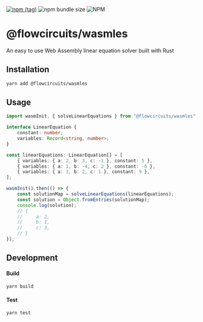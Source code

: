 [![npm (tag)](https://img.shields.io/npm/v/@flowcircuits/wasmles?style=flat&colorA=000000&colorB=000000)](https://www.npmjs.com/package/@flowcircuits/wasmles) ![npm bundle size](https://img.shields.io/bundlephobia/minzip/@flowcircuits/wasmles?style=flat&colorA=000000&colorB=000000) ![NPM](https://img.shields.io/npm/l/@flowcircuits/wasmles?style=flat&colorA=000000&colorB=000000)

# @flowcircuits/wasmles

An easy to use Web Assembly linear equation solver built with Rust

## Installation

```bash
yarn add @flowcircuits/wasmles
```

## Usage

```ts
import wasmInit, { solveLinearEquations } from "@flowcircuits/wasmles";

interface LinearEquation {
    constant: number;
    variables: Record<string, number>;
}

const linearEquations: LinearEquation[] = [
    { variables: { a: 2, b: 3, c: -1 }, constant: 5 },
    { variables: { a: 1, b: -4, c: 2 }, constant: -6 },
    { variables: { a: 3, b: 2, c: 1 }, constant: 9 },
];

wasmInit().then(() => {
    const solutionMap = solveLinearEquations(linearEquations);
    const solution = Object.fromEntries(solutionMap);
    console.log(solution);
    // {
    //     a: 2,
    //     b: 1,
    //     c: 3,
    // }
});
```

## Development

#### Build

```bash
yarn build
```

#### Test

```bash
yarn test
```
